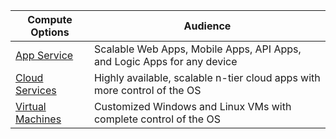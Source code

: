
| Compute Options             | Audience   |
| --------------------------- | --------   |
| [App Service][lnk_app]      | Scalable Web Apps, Mobile Apps, API Apps, and Logic Apps for any device |
| [Cloud Services][lnk_cloud] | Highly available, scalable n-tier cloud apps with more control of the OS |
| [Virtual Machines][lnk_vm]  | Customized Windows and Linux VMs with complete control of the OS |

[lnk_app]: ../articles/app-service-web/app-service-web-overview.md
[lnk_vm]: ../articles/virtual-machines/virtual-machines-windows-about.md
[lnk_cloud]: ../articles/cloud-services/cloud-services-choose-me.md